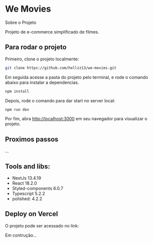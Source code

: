 # We Movies

Sobre o Projeto

Projeto de e-commerce simplificado de filmes.

## **Para rodar o projeto**

Primeiro, clone o projeto localmente:

```bash
git clone https://github.com/hellzz13/we-movies.git
```

Em seguida acesse a pasta do projeto pelo terminal, e rode o comando abaixo para instalar a dependencias.

```bash
npm install
```

Depois, rode o comando para dar start no server local:

```bash
npm run dev
```

Por fim, abra [http://localhost:3000](http://localhost:3000/) em seu navegador para visualizar o projeto.

## **Proximos passos**

...

## **Tools and libs:**

- NextJs 13.4.19
- React 18.2.0
- Styled-components 6.0.7
- Typescript 5.2.2
- polished: 4.2.2

## **Deploy on Vercel**

O projeto pode ser acessado no link:

Em contrução...

<!-- [Projeto We Movie]() -->

